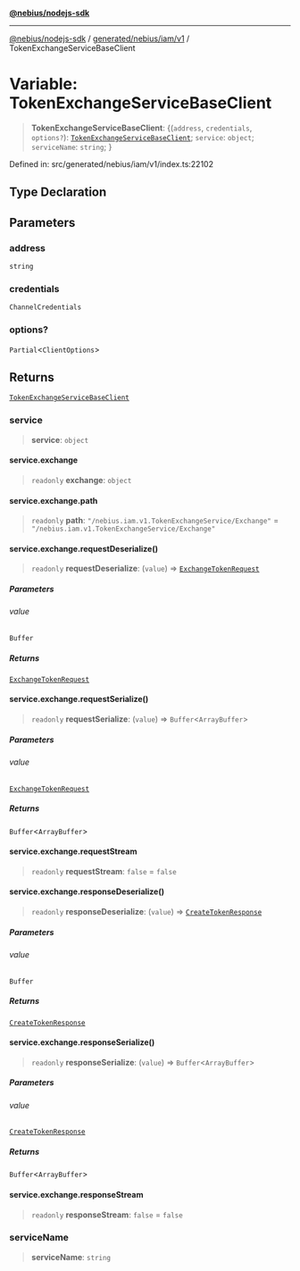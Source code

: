[**@nebius/nodejs-sdk**](../../../../../README.md)

---

[@nebius/nodejs-sdk](../../../../../README.md) / [generated/nebius/iam/v1](../README.md) / TokenExchangeServiceBaseClient

# Variable: TokenExchangeServiceBaseClient

> **TokenExchangeServiceBaseClient**: \{(`address`, `credentials`, `options?`): [`TokenExchangeServiceBaseClient`](../interfaces/TokenExchangeServiceBaseClient.md); `service`: `object`; `serviceName`: `string`; \}

Defined in: src/generated/nebius/iam/v1/index.ts:22102

## Type Declaration

## Parameters

### address

`string`

### credentials

`ChannelCredentials`

### options?

`Partial`\<`ClientOptions`\>

## Returns

[`TokenExchangeServiceBaseClient`](../interfaces/TokenExchangeServiceBaseClient.md)

### service

> **service**: `object`

#### service.exchange

> `readonly` **exchange**: `object`

#### service.exchange.path

> `readonly` **path**: `"/nebius.iam.v1.TokenExchangeService/Exchange"` = `"/nebius.iam.v1.TokenExchangeService/Exchange"`

#### service.exchange.requestDeserialize()

> `readonly` **requestDeserialize**: (`value`) => [`ExchangeTokenRequest`](../interfaces/ExchangeTokenRequest.md)

##### Parameters

###### value

`Buffer`

##### Returns

[`ExchangeTokenRequest`](../interfaces/ExchangeTokenRequest.md)

#### service.exchange.requestSerialize()

> `readonly` **requestSerialize**: (`value`) => `Buffer`\<`ArrayBuffer`\>

##### Parameters

###### value

[`ExchangeTokenRequest`](../interfaces/ExchangeTokenRequest.md)

##### Returns

`Buffer`\<`ArrayBuffer`\>

#### service.exchange.requestStream

> `readonly` **requestStream**: `false` = `false`

#### service.exchange.responseDeserialize()

> `readonly` **responseDeserialize**: (`value`) => [`CreateTokenResponse`](../interfaces/CreateTokenResponse.md)

##### Parameters

###### value

`Buffer`

##### Returns

[`CreateTokenResponse`](../interfaces/CreateTokenResponse.md)

#### service.exchange.responseSerialize()

> `readonly` **responseSerialize**: (`value`) => `Buffer`\<`ArrayBuffer`\>

##### Parameters

###### value

[`CreateTokenResponse`](../interfaces/CreateTokenResponse.md)

##### Returns

`Buffer`\<`ArrayBuffer`\>

#### service.exchange.responseStream

> `readonly` **responseStream**: `false` = `false`

### serviceName

> **serviceName**: `string`
